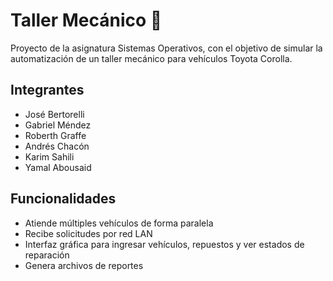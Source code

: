 # Taller Mecánico 🔧

Proyecto de la asignatura Sistemas Operativos, con el objetivo de simular la automatización de un taller mecánico para vehículos Toyota Corolla.

## Integrantes
- José Bertorelli
- Gabriel Méndez
- Roberth Graffe
- Andrés Chacón
- Karim Sahili
- Yamal Abousaid

## Funcionalidades
- Atiende múltiples vehículos de forma paralela
- Recibe solicitudes por red LAN
- Interfaz gráfica para ingresar vehículos, repuestos y ver estados de reparación
- Genera archivos de reportes
